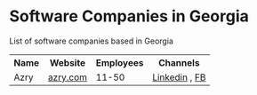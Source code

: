 # Software Companies in Georgia
List of software companies based in Georgia


<table>
<tr>
  <th>
    Name
  </th>
  <th>
    Website
  </th>
  <th>
   Employees
  </th>
  <th>
   Channels
  </th>
</tr>

<tr>
<td>Azry</td>
<td><a href="http://www.azry.com/company-info">azry.com</a></td>
<td>11-50</td>
<td>
<a href="https://www.linkedin.com/company/azry/about/">Linkedin</a> , 
<a href="https://www.facebook.com/AzRyCompany/">FB</a>
</tr>

</table>
